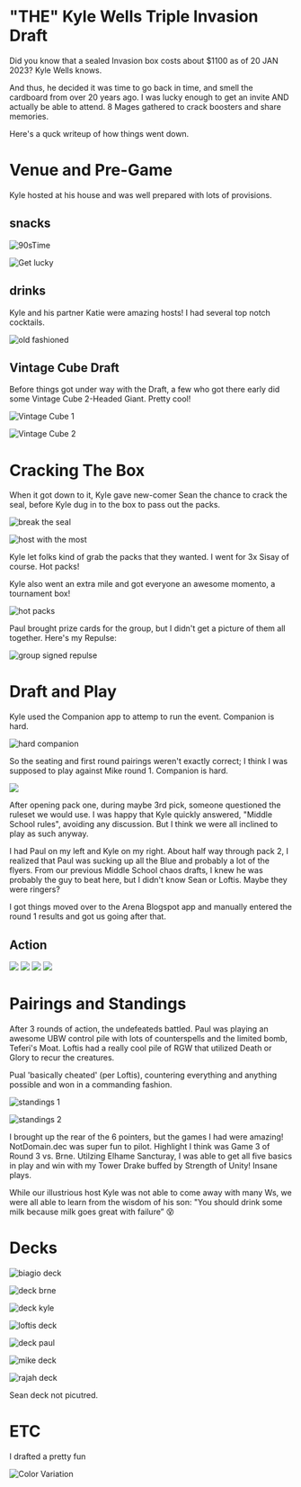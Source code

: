 # "THE" Kyle Wells Triple Invasion Draft

Did you know that a sealed Invasion box costs about $1100 as of 20 JAN 2023? Kyle Wells knows. 

And thus, he decided it was time to go back in time, and smell the cardboard from over 20 years ago. I was lucky enough to get an invite AND actually be able to attend. 8 Mages gathered to crack boosters and share memories.

Here's a quck writeup of how things went down.

# Venue and Pre-Game

Kyle hosted at his house and was well prepared with lots of provisions.

## snacks
![90sTime](../../../assets/images/2023/02/19/90sTime.jpg)

![Get lucky](../../../assets/images/2023/02/19/getLucky.jpg)


## drinks

Kyle and his partner Katie were amazing hosts! I had several top notch cocktails. 

![old fashioned](../../../assets/images/2023/02/19/host-oldfashioned.jpg)

## Vintage Cube Draft

Before things got under way with the Draft, a few who got there early did some Vintage Cube 2-Headed Giant. Pretty cool!

![Vintage Cube 1](../../../assets/images/2023/02/19/vintageCubeDraft-1.jpg)

![Vintage Cube 2](../../../assets/images/2023/02/19/vintageCubeDraft-2.jpg)

# Cracking The Box

When it got down to it, Kyle gave new-comer Sean the chance to crack the seal, before Kyle dug in to the box to pass out the packs.

![break the seal](../../../assets/images/2023/02/19/break-the-seal-1.jpg)

![host with the most](../../../assets/images/2023/02/19/hostwiththemost.jpg)

Kyle let folks kind of grab the packs that they wanted. I went for 3x Sisay of course. Hot packs!

Kyle also went an extra mile and got everyone an awesome momento, a tournament box!

![hot packs](../../../assets/images/2023/02/19/hotpacks.jpg)

Paul brought prize cards for the group, but I didn't get a picture of them all together. Here's my Repulse:

![group signed repulse](../../../assets/images/2023/02/19/repulse.jpg)

# Draft and Play

Kyle used the Companion app to attemp to run the event. Companion is hard.

![hard companion](../../../assets/images/2023/02/19/companion-is-hard.jpg)

So the seating and first round pairings weren't exactly correct; I think I was supposed to play against Mike round 1. Companion is hard. 

![](../../../assets/images/2023/02/19/Round1-Fight.jpg)

After opening pack one, during maybe 3rd pick, someone questioned the ruleset we would use. I was happy that Kyle quickly answered, "Middle School rules", avoiding any discussion. But I think we were all inclined to play as such anyway. 

I had Paul on my left and Kyle on my right. About half way through pack 2, I realized that Paul was sucking up all the Blue and probably a lot of the flyers. From our previous Middle School chaos drafts, I knew he was probably the guy to beat here, but I didn't know Sean or Loftis. Maybe they were ringers?

I got things moved over to the Arena Blogspot app and manually entered the round 1 results and got us going after that. 

## Action

![](../../../assets/images/2023/02/19/rd1-action1.jpg)
![](../../../assets/images/2023/02/19/rd1-action2.jpg)
![](../../../assets/images/2023/02/19/rd2-action1.jpg)
![](../../../assets/images/2023/02/19/rd2-action2.jpg)


# Pairings and Standings

After 3 rounds of action, the undefeateds battled. Paul was playing an awesome UBW control pile with lots of counterspells and the limited bomb, Teferi's Moat. Loftis had a really cool pile of RGW that utilized Death or Glory to recur the creatures.

Pual 'basically cheated' (per Loftis), countering everything and anything possible and won in a commanding fashion.

![standings 1](../../../assets/images/2023/02/19/standings-1.png)

![standings 2](../../../assets/images/2023/02/19/standsing-2.jpg)

I brought up the rear of the 6 pointers, but the games I had were amazing! NotDomain.dec was super fun to pilot. Highlight I think was Game 3 of Round 3 vs. Brne. Utilzing Elhame Sancturay, I was able to get all five basics in play and win with my Tower Drake buffed by Strength of Unity! Insane plays.

While our illustrious host Kyle was not able to come away with many Ws, we were all able to learn from the wisdom of his son: "You should drink some milk because milk goes great with failure” 😵

# Decks

![biagio deck](../../../assets/images/2023/02/19/deck-biagio.jpg)

![deck brne](../../../assets/images/2023/02/19/deck-brne.jpg)

![deck kyle](../../../assets/images/2023/02/19/deck-kyle.jpg)

![loftis deck](../../../assets/images/2023/02/19/deck-loftis.jpg)

![deck paul](../../../assets/images/2023/02/19/deck-paul.jpg)

![mike deck](../../../assets/images/2023/02/19/deck-mike.jpg)

![rajah deck](../../../assets/images/2023/02/19/deck-rajah.jpg)

Sean deck not picutred.

# ETC

I drafted a pretty fun 

![Color Variation](../../../assets/images/2023/02/19/etc-colorVariation-dismantaling-blow.jpg)
